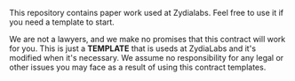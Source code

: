 This repository contains paper work used at Zydialabs. Feel free to use it if you need a template to start.

We are not a lawyers, and we make no promises that this contract will work for you. This is just a **TEMPLATE** that is useds at ZydiaLabs and it's modified when it's necessary. We assume no responsibility for any legal or other issues you may face as a result of using this contract templates.